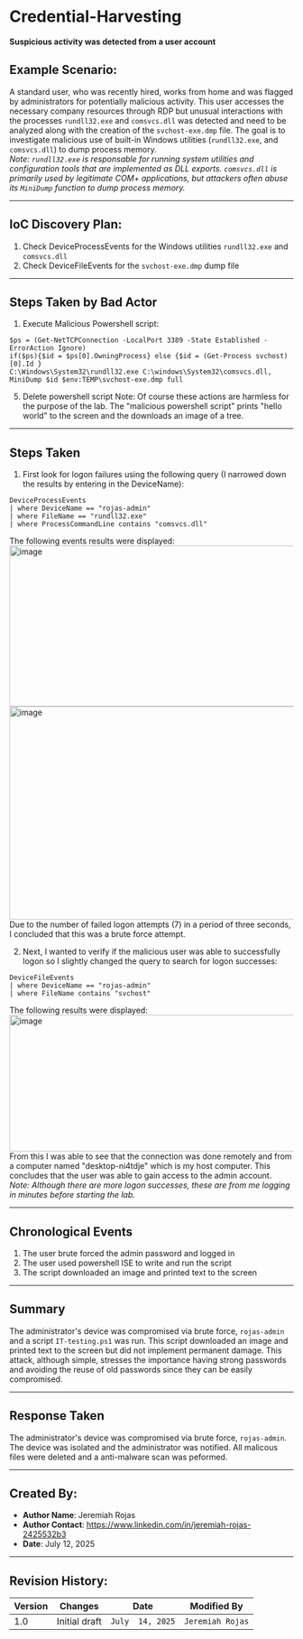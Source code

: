 # Credential-Harvesting
**Suspicious activity was detected from a user account**

## Example Scenario:
A standard user, who was recently hired, works from home and was flagged by administrators for potentially malicious activity. This user accesses the necessary company resources through RDP but unusual interactions with the processes ```rundll32.exe``` and ```comsvcs.dll``` was detected and need to be analyzed along with the creation of the ```svchost-exe.dmp``` file. The goal is to investigate malicious use of built-in Windows utilities (```rundll32.exe```, and ```comsvcs.dll```) to dump process memory.
</br>_Note: ```rundll32.exe``` is responsable for running system utilities and configuration tools that are implemented as DLL exports. ```comsvcs.dll``` is primarily used by legitimate COM+ applications, but attackers often abuse its ```MiniDump``` function to dump process memory._

---

## IoC Discovery Plan:
1. Check DeviceProcessEvents for the Windows utilities ```rundll32.exe``` and ```comsvcs.dll```
2. Check DeviceFileEvents for the ```svchost-exe.dmp``` dump file

---
## Steps Taken by Bad Actor
1. Execute Malicious Powershell script: 
```
$ps = (Get-NetTCPConnection -LocalPort 3389 -State Established -ErrorAction Ignore)
if($ps){$id = $ps[0].OwningProcess} else {$id = (Get-Process svchost)[0].Id }
C:\Windows\System32\rundll32.exe C:\windows\System32\comsvcs.dll, MiniDump $id $env:TEMP\svchost-exe.dmp full
```
5. Delete powershell script 
Note: Of course these actions are harmless for the purpose of the lab. The "malicious powershell script" prints "hello world" to the screen and the downloads an image of a tree.

---

## Steps Taken

1. First look for logon failures using the following query (I narrowed down the results by entering in the DeviceName):
```kql
DeviceProcessEvents
| where DeviceName == "rojas-admin"
| where FileName == "rundll32.exe"
| where ProcessCommandLine contains "comsvcs.dll"
```
The following events results were displayed:
<img width="1668" height="285" alt="image" src="https://github.com/user-attachments/assets/8f69b741-94fb-4933-9d16-9ccc8a9a5ab6" />
<img width="1660" height="378" alt="image" src="https://github.com/user-attachments/assets/ecdaac03-1a64-403f-8ecf-73feda3055e5" />
Due to the number of failed logon attempts (7) in a period of three seconds, I concluded that this was a brute force attempt.

2. Next, I wanted to verify if the malicious user was able to successfully logon so I slightly changed the query to search for logon successes:
```kql
DeviceFileEvents
| where DeviceName == "rojas-admin"
| where FileName contains "svchost"
```
The following results were displayed:
<img width="1668" height="242" alt="image" src="https://github.com/user-attachments/assets/2078e60b-ff88-41db-8b73-a634e317489b" />
From this I was able to see that the connection was done remotely and from a computer named "desktop-ni4tdje" which is my host computer. This concludes that the user was able to gain access to the admin account. _Note: Although there are more logon successes, these are from me logging in minutes before starting the lab._

---

## Chronological Events

1. The user brute forced the admin password and logged in
2. The user used powershell ISE to write and run the script
3. The script downloaded an image and printed text to the screen

---

## Summary

The administrator's device was compromised via brute force, ```rojas-admin``` and a script ```IT-testing.ps1``` was run. This script downloaded an image and printed text to the screen but did not implement permanent damage. This attack, although simple, stresses the importance having strong passwords and avoiding the reuse of old passwords since they can be easily compromised.

---

## Response Taken
The administrator's device was compromised via brute force, ```rojas-admin```. The device was isolated and the administrator was notified. All malicous files were deleted and a anti-malware scan was peformed.

---

## Created By:
- **Author Name**: Jeremiah Rojas
- **Author Contact**: https://www.linkedin.com/in/jeremiah-rojas-2425532b3
- **Date**: July 12, 2025

---

## Revision History:
| **Version** | **Changes**                   | **Date**         | **Modified By**   |
|-------------|-------------------------------|------------------|-------------------|
| 1.0         | Initial draft                  | `July  14, 2025`  | `Jeremiah Rojas`   
